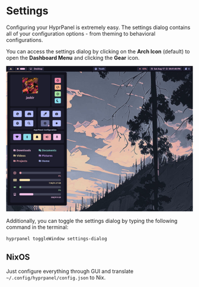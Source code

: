 # Settings

Configuring your HyprPanel is extremely easy. The settings dialog contains all of your configuration options - from theming to behavioral configurations.

You can access the settings dialog by clicking on the **Arch Icon** (default) to open the **Dashboard Menu** and clicking the **Gear** icon.

![Dashboard Settings](../images/configuration/dashboard_settings.png)

Additionally, you can toggle the settings dialog by typing the following command in the terminal:

```bash
hyprpanel toggleWindow settings-dialog
```

## NixOS

Just configure everything through GUI and translate `~/.config/hyprpanel/config.json` to Nix.
